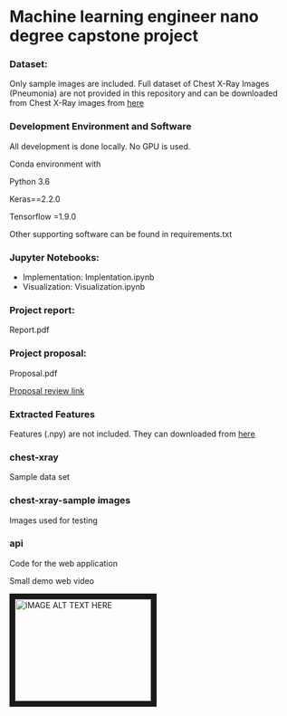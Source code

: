 # Machine learning engineer nano degree capstone project

### Dataset:

Only sample images are included. Full dataset of Chest X-Ray Images (Pneumonia) are not provided in this repository 
and can be downloaded from Chest X-Ray images from [here](https://s3.us-east-2.amazonaws.com/chest-xay/chest_xray_original_07_23_2018.zip)

### Development Environment and Software

All development is done locally. No GPU is used.

Conda environment with

Python 3.6

Keras==2.2.0

Tensorflow =1.9.0

Other supporting software can be found in requirements.txt

### Jupyter Notebooks:

* Implementation: Implentation.ipynb
* Visualization: Visualization.ipynb

### Project report:
Report.pdf

### Project proposal:
Proposal.pdf

[Proposal review link](https://review.udacity.com/?utm_medium=email&utm_campaign=ret_000_auto_ndxxx_submission-reviewed&utm_source=blueshift&utm_content=reviewsapp-submission-reviewed&bsft_clkid=d569564b-f9b9-4d69-a7a8-2426c8833388&bsft_uid=c9f974c7-9b2d-41d3-9af6-b546a7cefd14&bsft_mid=6e69522c-42b6-42a1-91e7-33ee4694194c&bsft_eid=6f154690-7543-4582-9be7-e397af208dbd&bsft_txnid=d55b5043-f99a-4a7b-a0b9-4994b0b7af53#!/reviews/1311175)

### Extracted Features

Features (.npy) are not included. They can downloaded from [here]()

### chest-xray

Sample data set

### chest-xray-sample images
Images used for testing

### api
Code for the web application

Small demo web video

<a href="http://www.youtube.com/watch?feature=player_embedded&v=RfauqDz8W5k
" target="_blank"><img src="http://img.youtube.com/vi/RfauqDz8W5k/0.jpg"
alt="IMAGE ALT TEXT HERE" width="240" height="180" border="10" /></a>
